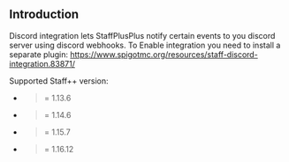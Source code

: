 ## Introduction

Discord integration lets StaffPlusPlus notify certain events to you discord server using discord webhooks.
To Enable integration you need to install a separate plugin:
https://www.spigotmc.org/resources/staff-discord-integration.83871/

Supported Staff++ version:

* >= 1.13.6
* >= 1.14.6
* >= 1.15.7
* >= 1.16.12